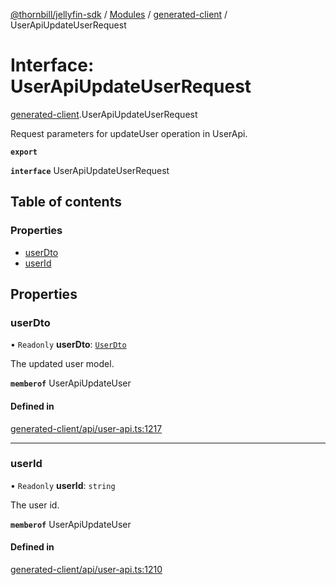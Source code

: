 [@thornbill/jellyfin-sdk](../README.md) / [Modules](../modules.md) / [generated-client](../modules/generated_client.md) / UserApiUpdateUserRequest

# Interface: UserApiUpdateUserRequest

[generated-client](../modules/generated_client.md).UserApiUpdateUserRequest

Request parameters for updateUser operation in UserApi.

**`export`**

**`interface`** UserApiUpdateUserRequest

## Table of contents

### Properties

- [userDto](generated_client.UserApiUpdateUserRequest.md#userdto)
- [userId](generated_client.UserApiUpdateUserRequest.md#userid)

## Properties

### userDto

• `Readonly` **userDto**: [`UserDto`](generated_client.UserDto.md)

The updated user model.

**`memberof`** UserApiUpdateUser

#### Defined in

[generated-client/api/user-api.ts:1217](https://github.com/jellyfin/jellyfin-sdk-typescript/blob/7402732/src/generated-client/api/user-api.ts#L1217)

___

### userId

• `Readonly` **userId**: `string`

The user id.

**`memberof`** UserApiUpdateUser

#### Defined in

[generated-client/api/user-api.ts:1210](https://github.com/jellyfin/jellyfin-sdk-typescript/blob/7402732/src/generated-client/api/user-api.ts#L1210)
